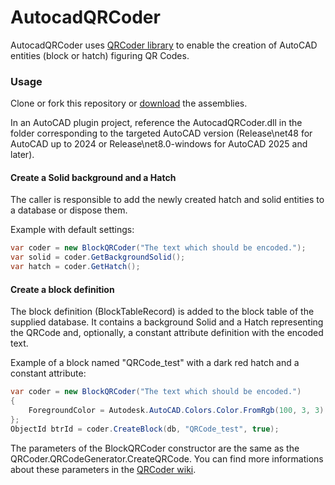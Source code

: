 # AutocadQRCoder
AutocadQRCoder uses [QRCoder library](https://github.com/codebude/QRCoder) to enable the creation of AutoCAD entities (block or hatch) figuring QR Codes.
### Usage
Clone or fork this repository or [download](https://gilecad.azurewebsites.net/Resources/AutocadQRCoder.zip) the assemblies.

In an AutoCAD plugin project, reference the AutocadQRCoder.dll in the folder corresponding to the targeted AutoCAD version (Release\net48 for AutoCAD up to 2024 or Release\net8.0-windows for AutoCAD 2025 and later).

#### Create a Solid background and a Hatch
The caller is responsible to add the newly created hatch and solid entities to a database or dispose them.

Example with default settings:
```c#
var coder = new BlockQRCoder("The text which should be encoded.");
var solid = coder.GetBackgroundSolid();
var hatch = coder.GetHatch();
```

#### Create a block definition
The block definition (BlockTableRecord) is added to the block table of the supplied database. It contains a background Solid and a Hatch representing the QRCode and, optionally, a constant attribute definition with the encoded text.

Example of a block named "QRCode_test" with a dark red hatch and a constant attribute: 
```c#
var coder = new BlockQRCoder("The text which should be encoded.")
{
    ForegroundColor = Autodesk.AutoCAD.Colors.Color.FromRgb(100, 3, 3)
};
ObjectId btrId = coder.CreateBlock(db, "QRCode_test", true);
```

The parameters of the BlockQRCoder constructor are the same as the QRCoder.QRCodeGenerator.CreateQRCode. You can find more informations about these parameters in the [QRCoder wiki](https://github.com/codebude/QRCoder/wiki/How-to-use-QRCoder#3-basic-usage).
